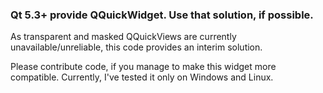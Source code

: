 ### Qt 5.3+ provide **QQuickWidget**. Use that solution, if possible. ###

As transparent and masked QQuickViews are currently unavailable/unreliable, this code provides an interim solution.

Please contribute code, if you manage to make this widget more compatible. Currently, I've tested it only on Windows and Linux.